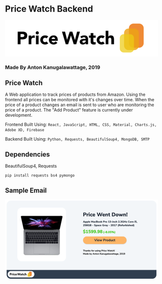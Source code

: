 # Price Watch Backend

![image0](https://raw.githubusercontent.com/AntonKanug/Price-Watch-BE/master/assets/logoTitle.png)
### Made By Anton Kanugalawattage, 2019 

## Price Watch

A Web application to track prices of products from Amazon. Using the frontend all prices can be monitored with it's changes over time. When the price of a product changes an email is sent to user who are monitoring the price of a product. The "Add Product" feature is currently under development.

Frontend Built Using: `React, JavaScript, HTML, CSS, Material, Charts.js, Adobe XD, Firebase`

Backend Built Using: `Python, Requests, BeautifulSoup4, MongoDB, SMTP`


## Dependencies  

BeautifulSoup4, Requests

```
pip install requests bs4 pymongo
```


## Sample Email  

![image1](https://raw.githubusercontent.com/AntonKanug/Price-Watch-BE/master/assets/sample.png)
